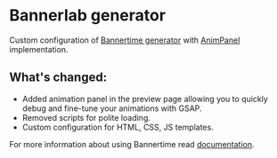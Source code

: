 # Bannerlab generator

Custom configuration of [Bannertime generator](https://github.com/pyramidium/generator-bannertime) with [AnimPanel](https://github.com/onedesign/anim-panel) implementation.

## What's changed:

* Added animation panel in the preview page allowing you to quickly debug and fine-tune your animations with GSAP.
* Removed scripts for polite loading.
* Custom configuration for HTML, CSS, JS templates.

For more information about using Bannertime read [documentation](https://pyramidium.github.io/generator-bannertime/).